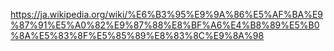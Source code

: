 https://ja.wikipedia.org/wiki/%E6%B3%95%E9%9A%86%E5%AF%BA%E9%87%91%E5%A0%82%E9%87%88%E8%BF%A6%E4%B8%89%E5%B0%8A%E5%83%8F%E5%85%89%E8%83%8C%E9%8A%98

